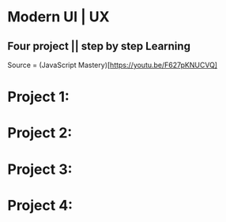 # Modern UI | UX
Four project || step by step
Learning
- 
Source = (JavaScript Mastery)[https://youtu.be/F627pKNUCVQ]
# Project 1:


# Project 2:


# Project 3:


# Project 4:
